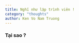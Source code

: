 ```yaml
---
title: Nghĩ như lập trình viên !
category: "thoughts"
author: Ken Vo Nam Truong
---
```


### Tại sao ?